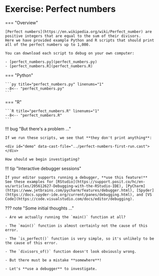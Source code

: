 # Exercise: Perfect numbers

=== "Overview"

    [Perfect numbers](https://en.wikipedia.org/wiki/Perfect_number) are positive integers that are equal to the sum of their divisors.
    Here we have provided example Python and R scripts that should print all of the perfect numbers up to 1,000.

    You can download each script to debug on your own computer:

    - [perfect_numbers.py](perfect_numbers.py)
    - [perfect_numbers.R](perfect_numbers.R)

=== "Python"

    ```py title="perfect_numbers.py" linenums="1"
    --8<-- "perfect_numbers.py"
    ```

=== "R"

    ```R title="perfect_numbers.R" linenums="1"
    --8<-- "perfect_numbers.R"
    ```

!!! bug "But there's a problem ..."

    If we run these scripts, we see that **they don't print anything**:

    <div id="demo" data-cast-file="../perfect-numbers-first-run.cast"></div>

    How should we begin investigating?


!!! tip "Interactive debugger sessions"

    If your editor supports running a debugger, **use this feature!**
    See these examples for [RStudio](https://support.posit.co/hc/en-us/articles/205612627-Debugging-with-the-RStudio-IDE), [PyCharm](https://www.jetbrains.com/pycharm/features/debugger.html), [Spyder](https://docs.spyder-ide.org/current/panes/debugging.html), and [VS Code](https://code.visualstudio.com/docs/editor/debugging).

??? note "Some initial thoughts ..."

    - Are we actually running the `main()` function at all?

    - The `main()` function is almost certainly not the cause of this error.

    - The `is_perfect()` function is very simple, so it's unlikely to be the cause of this error.

    - The `divisors_of()` function doesn't look obviously wrong.

    - But there must be a mistake **somewhere**!

    - Let's **use a debugger** to investigate.
